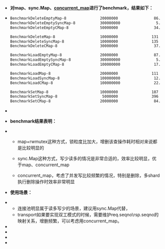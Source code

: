 - **对map、sync.Map、[concurrent_map](https://github.com/orcaman/concurrent-map)进行了benchmark，结果如下：**

- ```bash
  BenchmarkDeleteEmptyMap-8               20000000                86.9 ns/op
  BenchmarkDeleteEmptySyncMap-8           300000000                5.16 ns/op
  BenchmarkDeleteEmptyCMap-8              50000000                34.8 ns/op
  
  BenchmarkDeleteMap-8                    10000000               131 ns/op
  BenchmarkDeleteSyncMap-8                10000000               135 ns/op
  BenchmarkDeleteCMap-8                   30000000                37.0 ns/op
  
  BenchmarkLoadEmptyMap-8                 20000000                87.9 ns/op
  BenchmarkLoadEmptySyncMap-8             300000000                5.03 ns/op
  BenchmarkLoadEmptyCMap-8                100000000               17.1 ns/op
  
  BenchmarkLoadMap-8                      20000000               111 ns/op
  BenchmarkLoadSyncMap-8                  100000000               12.8 ns/op
  BenchmarkLoadCMap-8                     100000000               22.5 ns/op
  
  BenchmarkSetMap-8                       10000000               187 ns/op
  BenchmarkSetSyncMap-8                    5000000               396 ns/op
  BenchmarkSetCMap-8                      20000000                84.9 ns/op
  ```

- 

- **benchmark结果表明：**

- - map+rwmutex这种方式，锁粒度比加大，增删该查操作耗时相对来说都是比较明显的

  - sync.Map这种方式，写少读多的情况是非常合适的，效率比较明显，优于map、concurrent_map

  - concurrent_map，考虑了并发写比较频繁的情况，特别是删除，多shard执行删除操作时效率非常明显

    

- **使用场景：**

- - 连接池明显属于读多写少的场景，建议用sync.Map代替，
  - transport如果要实现双工模式的时候，需要维护req.seqno\rsp.seqno的映射关系，增删频繁，可以考虑用concurrent_map。

- 

- 

- 

- 